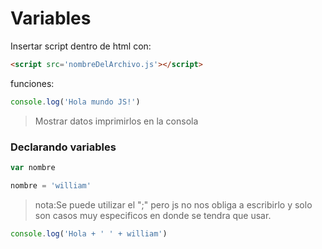 # Variables

Insertar script dentro de html con:
```html 
<script src='nombreDelArchivo.js'></script> 
```

funciones:

```js
console.log('Hola mundo JS!') 
``` 
> Mostrar datos imprimirlos en la consola

### Declarando variables

```js 
var nombre

nombre = 'william'
```  

> nota:Se puede utilizar el ";" pero js no nos obliga a escribirlo y solo son casos muy especificos en donde se tendra que usar.

```js 
console.log('Hola + ' ' + william')
```


